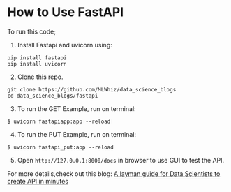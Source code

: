 # How to Use FastAPI

To run this code;

1. Install Fastapi and uvicorn using:

```
pip install fastapi
pip install uvicorn
```

2. Clone this repo.

```
git clone https://github.com/MLWhiz/data_science_blogs
cd data_science_blogs/fastapi
```

3. To run the GET Example, run on terminal: 
```
$ uvicorn fastapiapp:app --reload
```
4. To run the PUT Example, run on terminal:
```
$ uvicorn fastapi_put:app --reload
```

5. Open `http://127.0.0.1:8000/docs` in browser to use GUI to test the API. 

For more details,check out this blog:
[A layman guide for Data Scientists to create API in minutes](https://towardsdatascience.com/a-layman-guide-for-data-scientists-to-create-apis-in-minutes-31e6f451cd2f)